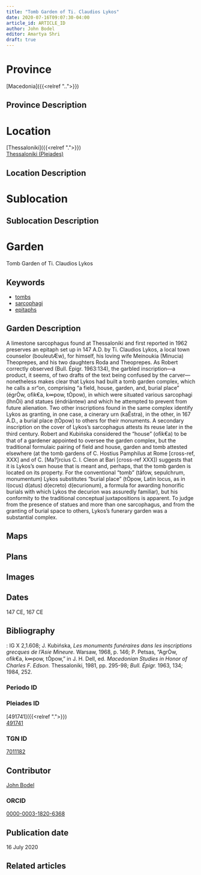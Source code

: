 ```yaml
---
title: "Tomb Garden of Ti. Claudios Lykos"
date: 2020-07-16T09:07:30-04:00
article_id: ARTICLE_ID
author: John Bodel
editor: Amartya Shri
draft: true
---
```


# Province

[Macedonia]({{<relref "..">}})  

## Province Description

<!-- DESCRIPTION -->


# Location

[Thessaloniki]({{<relref ".">}}) \
[Thessaloniki (Pleiades)](https://pleiades.stoa.org/places/491741)

## Location Description

<!-- LEAVE THIS BLANK FOR NOW -->

# Sublocation

<!--
[AREA WITHIN LOCATION, LIKE “PALATINE HILL”](GEOREFERENCE LINK)
A sublocation is any area larger than an individual garden, but located within a location. I would always try to include a link to a controlled vocabulary here if possible. This ID may well be different from the Garden ID, e.g., Pompeii versus a Garden in one of the houses which has its own Pleiades ID.
-->

## Sublocation Description

<!-- DESCRIPTION -->

# Garden

Tomb Garden of Ti. Claudios Lykos


## Keywords

* [tombs](http://vocab.getty.edu/page/aat/300005926)
* [sarcophagi](http://vocab.getty.edu/page/aat/300005947)
* [epitaphs](http://vocab.getty.edu/page/aat/300028729)

## Garden Description

A limestone sarcophagus found at Thessaloniki and first reported in 1962 preserves an epitaph set up in 147 A.D. by Ti. Claudios Lykos, a local town counselor (bouleutÆw), for himself, his loving wife Meinoukia (Minucia) Theoprepes, and his two daughters Roda and Theoprepes. As Robert correctly observed (Bull. Épigr. 1963:134), the garbled inscription—a product, it seems, of two drafts of the text being confused by the carver—nonetheless makes clear that Lykos had built a tomb garden complex, which he calls a ≤r“on, comprising “a field, house, garden, and, burial place” (égrÒw, oﬁk€a, k∞pow, tÒpow), in which were situated various sarcophagi (lhnÒi) and statues (éndriãntew) and which he attempted to prevent from future alienation. Two other inscriptions found in the same complex identify Lykos as granting, in one case, a cinerary urn (kaÊstra), in the other, in 167 A.D., a burial place (tÒpow) to others for their monuments. A secondary inscription on the cover of Lykos’s sarcophagus attests its reuse later in the third century. Robert and Kubińska considered the “house” (oﬁk€a) to be that of a gardener appointed to oversee the garden complex, but the traditional formulaic pairing of field and house, garden and tomb attested elsewhere (at the tomb gardens of C. Hostius Pamphilus at Rome [cross-ref, XXX] and of C. [Ma?]rcius C. l. Cleon at Bari [cross-ref XXX]) suggests that it is Lykos’s own house that is meant and, perhaps, that the tomb garden is located on its property. For the conventional “tomb” (tãfow, sepulchrum, monumentum) Lykos substitutes “burial place” (tÒpow, Latin locus, as in l(ocus) d(atus) d(ecreto) d(ecurionum), a formula for awarding honorific burials with which Lykos the decurion was assuredly familiar), but his conformity to the traditional conceptual juxtapositions is apparent. To judge from the presence of statues and more than one sarcophagus, and from the granting of burial space to others, Lykos’s funerary garden was a substantial complex.

## Maps

<!--
{{< figure src="IMG_URL" alt="ALT_TEXT" title="CAPTION" >}}
-->

## Plans

<!--
{{< figure src="IMG_URL" alt="ALT_TEXT" title="CAPTION" >}}
-->

## Images

<!--
{{< figure src="IMG_URL" alt="ALT_TEXT" title="CAPTION" >}}
-->

## Dates

147 CE, 167 CE

## Bibliography

:  IG X 2,1.608; J. Kubińska, *Les monuments funéraires dans les inscriptions grecques de l’Asie Mineure.* Warsaw, 1968, p. 146; P. Petsas, “AgrÒw, oﬁk€a, k∞pow, tÒpow,” in J. H. Dell, ed. *Macedonian Studies in Honor of Charles F. Edson.* Thessaloniki, 1981, pp. 295-98; *Bull. Épigr.* 1963, 134; 1984, 252.  

### Periodo ID

<!-- [PERIODO_ID](https://pleiades.stoa.org/places/PLEIADES_ID) -->

### Pleiades ID

[491741]({{<relref ".">}}) \
[491741](https://pleiades.stoa.org/places/491741)

### TGN ID

[7011182](http://vocab.getty.edu/page/tgn/7011182)

## Contributor

[John Bodel](https://www.brown.edu/academics/history/people/john-bodel)

### ORCID

[0000-0003-1820-6368](https://orcid.org/0000-0003-1820-6368)

## Publication date

16 July 2020

## Related articles

<!-- Links to other related articles. Leave blank for now -->
